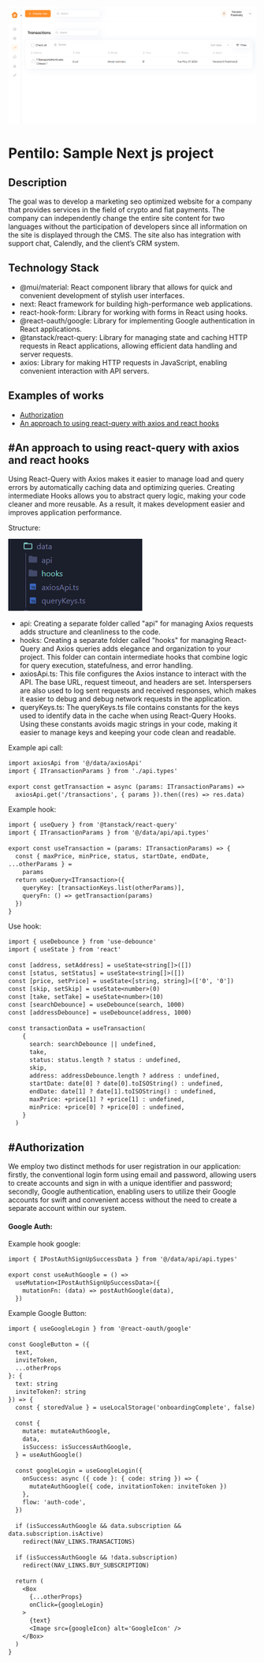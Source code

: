 ![Pentilo](image-2.png)

# Pentilo: Sample Next js project

## Description

The goal was to develop a marketing seo optimized website for a company that provides services in the field of crypto and fiat payments. The company can independently change the entire site content for two languages without the participation of developers since all information on the site is displayed through the CMS. The site also has integration with support chat, Calendly, and the client’s CRM system.

## Technology Stack

- @mui/material: React component library that allows for quick and convenient development of stylish user interfaces.
- next: React framework for building high-performance web applications.
- react-hook-form: Library for working with forms in React using hooks.
- @react-oauth/google: Library for implementing Google authentication in React applications.
- @tanstack/react-query: Library for managing state and caching HTTP requests in React applications, allowing efficient data handling and server requests.
- axios: Library for making HTTP requests in JavaScript, enabling convenient interaction with API servers.

## Examples of works

- [Authorization](#authorization)
- [An approach to using react-query with axios and react hooks](#an-approach-to-using-react-query-with-axios-and-react-hooks) 

## #An approach to using react-query with axios and react hooks

Using React-Query with Axios makes it easier to manage load and query errors by automatically caching data and optimizing queries. Creating intermediate Hooks allows you to abstract query logic, making your code cleaner and more reusable. As a result, it makes development easier and improves application performance.

Structure:
 
![Structure](image.png)

- api: Creating a separate folder called "api" for managing Axios requests adds structure and cleanliness to the code.
- hooks: Creating a separate folder called "hooks" for managing React-Query and Axios queries adds elegance and organization to your project. This folder can contain intermediate hooks that combine logic for query execution, statefulness, and error handling.
- axiosApi.ts: This file configures the Axios instance to interact with the API. The base URL, request timeout, and headers are set. Interspersers are also used to log sent requests and received responses, which makes it easier to debug and debug network requests in the application.
- queryKeys.ts: The queryKeys.ts file contains constants for the keys used to identify data in the cache when using React-Query Hooks. Using these constants avoids magic strings in your code, making it easier to manage keys and keeping your code clean and readable.

Example api call:

```
import axiosApi from '@/data/axiosApi'
import { ITransactionParams } from './api.types'

export const getTransaction = async (params: ITransactionParams) =>
  axiosApi.get('/transactions', { params }).then((res) => res.data)
```

Example hook:

```
import { useQuery } from '@tanstack/react-query'
import { ITransactionParams } from '@/data/api/api.types'

export const useTransaction = (params: ITransactionParams) => {
  const { maxPrice, minPrice, status, startDate, endDate, ...otherParams } =
    params
  return useQuery<ITransaction>({
    queryKey: [transactionKeys.list(otherParams)],
    queryFn: () => getTransaction(params)
  })
}
```

Use hook:

```
import { useDebounce } from 'use-debounce'
import { useState } from 'react'

const [address, setAddress] = useState<string[]>([])
const [status, setStatus] = useState<string[]>([])
const [price, setPrice] = useState<[string, string]>(['0', '0'])
const [skip, setSkip] = useState<number>(0)
const [take, setTake] = useState<number>(10)
const [searchDebounce] = useDebounce(search, 1000)
const [addressDebounce] = useDebounce(address, 1000)

const transactionData = useTransaction(
    {
      search: searchDebounce || undefined,
      take,
      status: status.length ? status : undefined,
      skip,
      address: addressDebounce.length ? address : undefined,
      startDate: date[0] ? date[0].toISOString() : undefined,
      endDate: date[1] ? date[1].toISOString() : undefined,
      maxPrice: +price[1] ? +price[1] : undefined,
      minPrice: +price[0] ? +price[0] : undefined,
    }
  )
```

## #Authorization

We employ two distinct methods for user registration in our application: firstly, the conventional login form using email and password, allowing users to create accounts and sign in with a unique identifier and password; secondly, Google authentication, enabling users to utilize their Google accounts for swift and convenient access without the need to create a separate account within our system.

#### Google Auth:

Example hook google:

```
import { IPostAuthSignUpSuccessData } from '@/data/api/api.types'

export const useAuthGoogle = () =>
  useMutation<IPostAuthSignUpSuccessData>({
    mutationFn: (data) => postAuthGoogle(data),
  })
```

Example Google Button:

```
import { useGoogleLogin } from '@react-oauth/google'

const GoogleButton = ({
  text,
  inviteToken,
  ...otherProps
}: {
  text: string
  inviteToken?: string
}) => {
  const { storedValue } = useLocalStorage('onboardingComplete', false)

  const {
    mutate: mutateAuthGoogle,
    data,
    isSuccess: isSuccessAuthGoogle,
  } = useAuthGoogle()

  const googleLogin = useGoogleLogin({
    onSuccess: async ({ code }: { code: string }) => {
      mutateAuthGoogle({ code, invitationToken: inviteToken })
    },
    flow: 'auth-code',
  })

  if (isSuccessAuthGoogle && data.subscription && data.subscription.isActive)
    redirect(NAV_LINKS.TRANSACTIONS)

  if (isSuccessAuthGoogle && !data.subscription)
    redirect(NAV_LINKS.BUY_SUBSCRIPTION)

  return (
    <Box
      {...otherProps}
      onClick={googleLogin}
    >
      {text}
      <Image src={googleIcon} alt='GoogleIcon' />
    </Box>
  )
}
```
